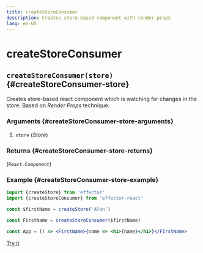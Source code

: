 ```yaml
---
title: createStoreConsumer
description: Creates store-based component with render-props
lang: en-US
---
```


# createStoreConsumer

## `createStoreConsumer(store)` {#createStoreConsumer-store}

Creates store-based react component which is watching for changes in the store. Based on _Render Props_ technique.

### Arguments {#createStoreConsumer-store-arguments}

1. `store` (_Store_)

### Returns {#createStoreConsumer-store-returns}

(_`React.Component`_)

### Example {#createStoreConsumer-store-example}

```jsx
import {createStore} from 'effector'
import {createStoreConsumer} from 'effector-react'

const $firstName = createStore('Alan')

const FirstName = createStoreConsumer($firstName)

const App = () => <FirstName>{name => <h1>{name}</h1>}</FirstName>
```

[Try it](https://share.effector.dev/HbH1tpzQ)
